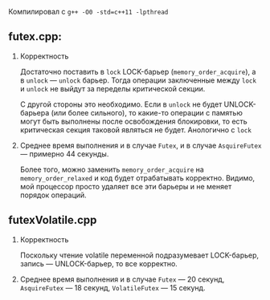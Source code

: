 Компилировал с ```g++ -O0 -std=c++11 -lpthread```

## futex.cpp:

1. Корректность

    Достаточно поставить в ```lock``` LOCK-барьер  (```memory_order_acquire```), а в ```unlock``` — ```unlock``` барьер.
Тогда операции заключенные между ```lock``` и ```unlock``` не выйдут за переделы критической секции.

    С другой стороны это необходимо. Если в ```unlock``` не будет UNLOCK-барьера (или более сильного), то какие-то операции с памятью могут быть выполнены после освобождения блокировки, то есть критическая секция таковой являться не будет. Анологично с ```lock```

2. Среднее время выполнения и в случае ```Futex```, и в случае ```AsquireFutex``` — примерно 44 секунды.

    Более того, можно заменить ```memory_order_acquire``` на ```memory_order_relaxed``` и код будет отрабатывать корректно. Видимо, мой процессор просто удаляет все эти барьеры и не меняет порядок операций.

## futexVolatile.cpp

1. Корректность

    Поскольку чтение volatile переменной подразумевает LOCK-барьер, запись — UNLOCK-барьер, то все корректно.

2.  Среднее время выполнения и в случае ```Futex``` — 20 секунд,  ```AsquireFutex``` — 18 секунд, ```VolatileFutex``` — 15 секунд.
